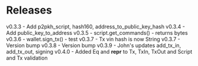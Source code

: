 # Releases
v0.3.3 - Add p2pkh_script, hash160, address_to_public_key_hash
v0.3.4 - Add public_key_to_address
v0.3.5 - script.get_commands() - returns bytes
v0.3.6 - wallet.sign_tx() - test
v0.3.7 - Tx vin hash is now String
v0.3.7 - Version bump
v0.3.8 - Version bump
v0.3.9 - John's updates add_tx_in, add_tx_out, signing
v0.4.0 - Added Eq and __repr__ to Tx, TxIn, TxOut and Script and Tx validation